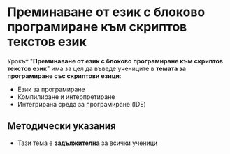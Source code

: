 # Преминаване от език с блоково програмиране към скриптов текстов език 

Урокът "**Преминаване от език с блоково програмиране към скриптов текстов език**" има за цел да въведе учениците в **темата за програмиране със скриптови езици**:
  - Език за програмиране
  - ͏Компилиране и интерпретиране
  - Интегрирана среда за програмиране (IDE)

## Методически указания
  - Тази тема е **задължителна** за всички ученици
